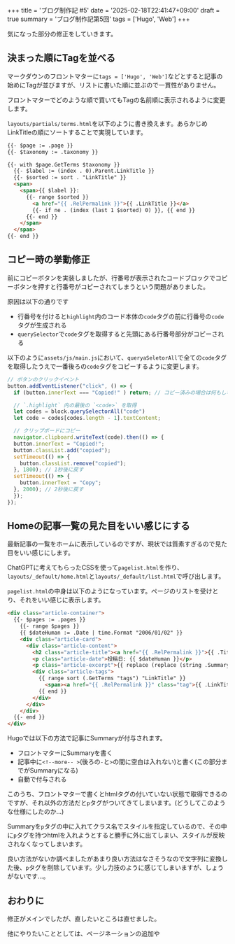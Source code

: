 +++
title = 'ブログ制作記 #5'
date = '2025-02-18T22:41:47+09:00'
draft = true
summary = 'ブログ制作記第5回'
tags = ['Hugo', 'Web']
+++

気になった部分の修正をしていきます。

## 決まった順にTagを並べる
マークダウンのフロントマターに`tags = ['Hugo', 'Web']`などとすると記事の始めにTagが並びますが、リストに書いた順に並ぶので一貫性がありません。

フロントマターでどのような順で買いてもTagの名前順に表示されるように変更します。

`layouts/partials/terms.html`を以下のように書き換えます。あらかじめLinkTitleの順にソートすることで実現しています。

```html
{{- $page := .page }}
{{- $taxonomy := .taxonomy }}

{{- with $page.GetTerms $taxonomy }}
  {{- $label := (index . 0).Parent.LinkTitle }}
  {{- $sorted := sort . "LinkTitle" }}
  <span>
    <span>{{ $label }}:
      {{- range $sorted }}
        <a href="{{ .RelPermalink }}">{{ .LinkTitle }}</a>
        {{- if ne . (index (last 1 $sorted) 0) }}, {{ end }}
      {{- end }}
    </span>
  </span>
{{- end }}
```

## コピー時の挙動修正
前にコピーボタンを実装しましたが、行番号が表示されたコードブロックでコピーボタンを押すと行番号がコピーされてしまうという問題がありました。

原因は以下の通りです
- 行番号を付けると`highlight`内のコード本体の`code`タグの前に行番号の`code`タグが生成される
- `querySelector`で`code`タグを取得すると先頭にある行番号部分がコピーされる

以下のように`assets/js/main.js`において、`queryaSeletorAll`で全ての`code`タグを取得したうえで一番後ろの`code`タグをコピーするように変更します。

```js {hl_lines=["5-7"]}
// ボタンのクリックイベント
button.addEventListener("click", () => {
  if (button.innerText === "Copied!" ) return; // コピー済みの場合は何もしない

  // `.highlight` 内の最後の `<code>` を取得
  let codes = block.querySelectorAll("code")
  let code = codes[codes.length - 1].textContent;

  // クリップボードにコピー
  navigator.clipboard.writeText(code).then(() => {
  button.innerText = "Copied!";
  button.classList.add("copied");
  setTimeout(() => {
    button.classList.remove("copied");
  }, 1800); // 1秒後に戻す
  setTimeout(() => {
    button.innerText = "Copy";
  }, 2000); // 2秒後に戻す
  });
});
```

## Homeの記事一覧の見た目をいい感じにする
最新記事の一覧をホームに表示しているのですが、現状では質素すぎるので見た目をいい感じにします。

ChatGPTに考えてもらったCSSを使って`pagelist.html`を作り、`layouts/_default/home.html`と`layouts/_default/list.html`で呼び出します。

`pagelist.html`の中身は以下のようになっています。ページのリストを受けとり、それをいい感じに表示します。

```html
<div class="article-container">
  {{- $pages := .pages }}
    {{- range $pages }}
    {{ $dateHuman := .Date | time.Format "2006/01/02" }}
    <div class="article-card">
      <div class="article-content">
        <h2 class="article-title"><a href="{{ .RelPermalink }}">{{ .Title }}<a></h2>
        <p class="article-date">投稿日: {{ $dateHuman }}</p>
        <p class="article-excerpt">{{ replace (replace (string .Summary) "<p>" "") "</p>" "" }}</p>
        <div class="article-tags">
          {{ range sort (.GetTerms "tags") "LinkTitle" }}
            <span><a href="{{ .RelPermalink }}" class="tag">{{ .LinkTitle }}</a></span>
          {{ end }}
        </div>
      </div>
    </div>
  {{- end }}
</div>
```

Hugoでは以下の方法で記事にSummaryが付与されます。
- フロントマターにSummaryを書く
- 記事中に`<!--more-- >`(後ろの`-`と`>`の間に空白は入れない)と書く(この部分までがSummaryになる)
- 自動で付与される

このうち、フロントマターで書くとhtmlタグの付いていない状態で取得できるのですが、それ以外の方法だと`p`タグがついてきてしまいます。(どうしてこのような仕様にしたのか…)

Summaryを`p`タグの中に入れてクラス名でスタイルを指定しているので、その中に`p`タグを持つhtmlを入れようとすると勝手に外に出てしまい、スタイルが反映されなくなってしまいます。

良い方法がないか調べましたがあまり良い方法はなさそうなので文字列に変換した後、`p`タグを削除しています。少し力技のように感じてしまいますが、しょうがないです…。

## おわりに
修正がメインでしたが、直したいところは直せました。

他にやりたいこととしては、ページネーションの追加や

